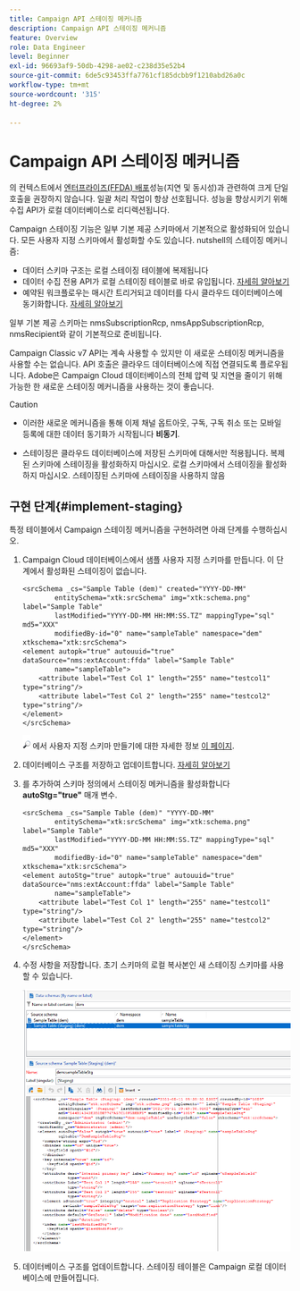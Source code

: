 ```yaml
---
title: Campaign API 스테이징 메커니즘
description: Campaign API 스테이징 메커니즘
feature: Overview
role: Data Engineer
level: Beginner
exl-id: 96693af9-50db-4298-ae02-c238d35e52b4
source-git-commit: 6de5c93453ffa7761cf185dcbb9f1210abd26a0c
workflow-type: tm+mt
source-wordcount: '315'
ht-degree: 2%

---
```


# Campaign API 스테이징 메커니즘

의 컨텍스트에서 [엔터프라이즈(FFDA) 배포](enterprise-deployment.md)성능(지연 및 동시성)과 관련하여 크게 단일 호출을 권장하지 않습니다. 일괄 처리 작업이 항상 선호됩니다. 성능을 향상시키기 위해 수집 API가 로컬 데이터베이스로 리디렉션됩니다.

Campaign 스테이징 기능은 일부 기본 제공 스키마에서 기본적으로 활성화되어 있습니다. 모든 사용자 지정 스키마에서 활성화할 수도 있습니다. nutshell의 스테이징 메커니즘:

* 데이터 스키마 구조는 로컬 스테이징 테이블에 복제됩니다
* 데이터 수집 전용 API가 로컬 스테이징 테이블로 바로 유입됩니다. [자세히 알아보기](new-apis.md)
* 예약된 워크플로우는 매시간 트리거되고 데이터를 다시 클라우드 데이터베이스에 동기화합니다. [자세히 알아보기](replication.md)

일부 기본 제공 스키마는 nmsSubscriptionRcp, nmsAppSubscriptionRcp, nmsRecipient와 같이 기본적으로 준비됩니다.

Campaign Classic v7 API는 계속 사용할 수 있지만 이 새로운 스테이징 메커니즘을 사용할 수는 없습니다. API 호출은 클라우드 데이터베이스에 직접 연결되도록 플로우됩니다. Adobe은 Campaign Cloud 데이터베이스의 전체 압력 및 지연을 줄이기 위해 가능한 한 새로운 스테이징 메커니즘을 사용하는 것이 좋습니다.

>[!CAUTION]
>
>* 이러한 새로운 메커니즘을 통해 이제 채널 옵트아웃, 구독, 구독 취소 또는 모바일 등록에 대한 데이터 동기화가 시작됩니다 **비동기**.
>
>* 스테이징은 클라우드 데이터베이스에 저장된 스키마에 대해서만 적용됩니다. 복제된 스키마에 스테이징을 활성화하지 마십시오. 로컬 스키마에서 스테이징을 활성화하지 마십시오. 스테이징된 스키마에 스테이징을 사용하지 않음
>


## 구현 단계{#implement-staging}

특정 테이블에서 Campaign 스테이징 메커니즘을 구현하려면 아래 단계를 수행하십시오.

1. Campaign Cloud 데이터베이스에서 샘플 사용자 지정 스키마를 만듭니다. 이 단계에서 활성화된 스테이징이 없습니다.

   ```
   <srcSchema _cs="Sample Table (dem)" created="YYYY-DD-MM"
           entitySchema="xtk:srcSchema" img="xtk:schema.png" label="Sample Table"
           lastModified="YYYY-DD-MM HH:MM:SS.TZ" mappingType="sql" md5="XXX"
           modifiedBy-id="0" name="sampleTable" namespace="dem" xtkschema="xtk:srcSchema">
   <element autopk="true" autouuid="true" dataSource="nms:extAccount:ffda" label="Sample Table"
           name="sampleTable">
       <attribute label="Test Col 1" length="255" name="testcol1" type="string"/>
       <attribute label="Test Col 2" length="255" name="testcol2" type="string"/>
   </element>
   </srcSchema>
   ```

   ![](../assets/do-not-localize/glass.png) 에서 사용자 지정 스키마 만들기에 대한 자세한 정보 [이 페이지](../dev/create-schema.md).

1. 데이터베이스 구조를 저장하고 업데이트합니다.  [자세히 알아보기](../dev/update-database-structure.md)

1. 를 추가하여 스키마 정의에서 스테이징 메커니즘을 활성화합니다 **autoStg=&quot;true&quot;** 매개 변수.

   ```
   <srcSchema _cs="Sample Table (dem)" "YYYY-DD-MM"
           entitySchema="xtk:srcSchema" img="xtk:schema.png" label="Sample Table"
           lastModified="YYYY-DD-MM HH:MM:SS.TZ" mappingType="sql" md5="XXX"
           modifiedBy-id="0" name="sampleTable" namespace="dem" xtkschema="xtk:srcSchema">
   <element autoStg="true" autopk="true" autouuid="true" dataSource="nms:extAccount:ffda" label="Sample Table"
           name="sampleTable">
       <attribute label="Test Col 1" length="255" name="testcol1" type="string"/>
       <attribute label="Test Col 2" length="255" name="testcol2" type="string"/>
   </element>
   </srcSchema>
   ```

1. 수정 사항을 저장합니다. 초기 스키마의 로컬 복사본인 새 스테이징 스키마를 사용할 수 있습니다.

   ![](assets/staging-mechanism.png)

1. 데이터베이스 구조를 업데이트합니다. 스테이징 테이블은 Campaign 로컬 데이터베이스에 만들어집니다.

